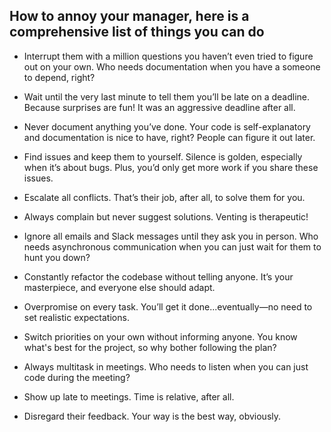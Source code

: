 ## How to annoy your manager, here is a comprehensive list of things you can do

- Interrupt them with a million questions you haven’t even tried to figure out on your own. Who needs documentation when you have a someone to depend, right?

- Wait until the very last minute to tell them you’ll be late on a deadline. Because surprises are fun! It was an aggressive deadline after all.

- Never document anything you’ve done. Your code is self-explanatory and documentation is nice to have, right? People can figure it out later.

- Find issues and keep them to yourself. Silence is golden, especially when it’s about bugs. Plus, you’d only get more work if you share these issues.

- Escalate all conflicts. That’s their job, after all, to solve them for you.

- Always complain but never suggest solutions. Venting is therapeutic!

- Ignore all emails and Slack messages until they ask you in person. Who needs asynchronous communication when you can just wait for them to hunt you down?

- Constantly refactor the codebase without telling anyone. It’s your masterpiece, and everyone else should adapt.

- Overpromise on every task. You’ll get it done...eventually—no need to set realistic expectations.

- Switch priorities on your own without informing anyone. You know what's best for the project, so why bother following the plan?

- Always multitask in meetings. Who needs to listen when you can just code during the meeting?

- Show up late to meetings. Time is relative, after all.

- Disregard their feedback. Your way is the best way, obviously.
